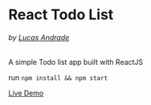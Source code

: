 # React Todo List

###### by [Lucas Andrade](https://github.com/lucandrade)

A simple Todo list app built with ReactJS

run `npm install && npm start`

[Live Demo](https://lucandrade.github.io/react-todo-list)
